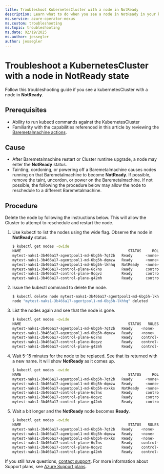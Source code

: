 ```yaml
---
title: Troubleshoot KubernetesCluster with a node in NotReady
description: Learn what to do when you see a node in NotReady in your kubernetesCluster.
ms.service: azure-operator-nexus
ms.custom: troubleshooting
ms.topic: troubleshooting
ms.date: 02/19/2025
ms.author: jessegler
author: jessegler
---
```

# Troubleshoot a KubernetesCluster with a node in NotReady state

Follow this troubleshooting guide if you see a kubernetesCluster with a node in **NotReady**.

## Prerequisites

- Ability to run kubectl commands against the KubernetesCluster
- Familiarity with the capabilities referenced in this article by reviewing the [Baremetalmachine actions](howto-baremetal-functions.md).

## Cause

- After Baremetalmachine restart or Cluster runtime upgrade, a node may enter the **NotReady** status. 
- Tainting, cordoning, or powering off a Baremetalmachine causes nodes running on that Baremetalmachine to become **NotReady**. If possible, remove the taint, uncordon, or power on the Baremetalmachine. If not possible, the following the procedure below may allow the node to reschedule to a different Baremetalmachine.

## Procedure

Delete the node by following the instructions below. This will allow the Cluster to attempt to reschedule and restart the node.


1. Use kubectl to list the nodes using the wide flag. Observe the node in **NotReady** status.

    ~~~bash
    $ kubectl get nodes -owide
    NAME                                                 STATUS     ROLES           AGE    VERSION   INTERNAL-IP   EXTERNAL-IP   OS-IMAGE            KERNEL-VERSION     CONTAINER-RUNTIME
    mytest-naks1-3b466a17-agentpool1-md-6bg5h-7qt2b   Ready      <none>          6d3h   v1.27.3   10.4.74.30    <none>        CBL-Mariner/Linux   5.15.153.1-2.cm2   containerd://1.6.26
    mytest-naks1-3b466a17-agentpool1-md-6bg5h-dqmzw   Ready      <none>          6d3h   v1.27.3   10.4.74.31    <none>        CBL-Mariner/Linux   5.15.153.1-2.cm2   containerd://1.6.26
    mytest-naks1-3b466a17-agentpool1-md-6bg5h-lkhhq   NotReady   <none>          6d3h   v1.27.3   10.4.74.29    <none>        CBL-Mariner/Linux   5.15.153.1-2.cm2   containerd://1.6.26
    mytest-naks1-3b466a17-control-plane-6q7ns         Ready      control-plane   6d3h   v1.27.3   10.4.74.14    <none>        CBL-Mariner/Linux   5.15.153.1-2.cm2   containerd://1.6.26
    mytest-naks1-3b466a17-control-plane-8qqvz         Ready      control-plane   6d3h   v1.27.3   10.4.74.28    <none>        CBL-Mariner/Linux   5.15.153.1-2.cm2   containerd://1.6.26
    mytest-naks1-3b466a17-control-plane-g42mh         Ready      control-plane   6d3h   v1.27.3   10.4.74.32    <none>        CBL-Mariner/Linux   5.15.153.1-2.cm2   containerd://1.6.26
    ~~~                                                                                                   

1. Issue the kubectl command to delete the node.

    ~~~bash
    $ kubectl delete node mytest-naks1-3b466a17-agentpool1-md-6bg5h-lkhhq
    node "mytest-naks1-3b466a17-agentpool1-md-6bg5h-lkhhq" deleted
    ~~~

1. List the nodes again and see that the node is gone.

    ~~~bash
    $ kubectl get nodes -owide
    NAME                                                 STATUS   ROLES           AGE    VERSION   INTERNAL-IP   EXTERNAL-IP   OS-IMAGE            KERNEL-VERSION     CONTAINER-RUNTIME
    mytest-naks1-3b466a17-agentpool1-md-6bg5h-7qt2b   Ready    <none>          6d3h   v1.27.3   10.4.74.30    <none>        CBL-Mariner/Linux   5.15.153.1-2.cm2   containerd://1.6.26
    mytest-naks1-3b466a17-agentpool1-md-6bg5h-dqmzw   Ready    <none>          6d3h   v1.27.3   10.4.74.31    <none>        CBL-Mariner/Linux   5.15.153.1-2.cm2   containerd://1.6.26
    mytest-naks1-3b466a17-control-plane-6q7ns         Ready    control-plane   6d3h   v1.27.3   10.4.74.14    <none>        CBL-Mariner/Linux   5.15.153.1-2.cm2   containerd://1.6.26
    mytest-naks1-3b466a17-control-plane-8qqvz         Ready    control-plane   6d3h   v1.27.3   10.4.74.28    <none>        CBL-Mariner/Linux   5.15.153.1-2.cm2   containerd://1.6.26
    mytest-naks1-3b466a17-control-plane-g42mh         Ready    control-plane   6d3h   v1.27.3   10.4.74.32    <none>        CBL-Mariner/Linux   5.15.153.1-2.cm2   containerd://1.6.26
    ~~~

1. Wait 5-15 minutes for the node to be replaced. See that its returned with a new name. It will show **NotReady** as it comes up.

    ~~~bash
    $ kubectl get nodes -owide
    NAME                                                 STATUS     ROLES           AGE    VERSION   INTERNAL-IP   EXTERNAL-IP   OS-IMAGE            KERNEL-VERSION     CONTAINER-RUNTIME
    mytest-naks1-3b466a17-agentpool1-md-6bg5h-7qt2b   Ready      <none>          6d3h   v1.27.3   10.4.74.30    <none>        CBL-Mariner/Linux   5.15.153.1-2.cm2   containerd://1.6.26
    mytest-naks1-3b466a17-agentpool1-md-6bg5h-dqmzw   Ready      <none>          6d3h   v1.27.3   10.4.74.31    <none>        CBL-Mariner/Linux   5.15.153.1-2.cm2   containerd://1.6.26
    mytest-naks1-3b466a17-agentpool1-md-6bg5h-nxkks   NotReady   <none>          42s    v1.27.3   10.4.74.12    <none>        CBL-Mariner/Linux   5.15.153.1-2.cm2   containerd://1.6.26
    mytest-naks1-3b466a17-control-plane-6q7ns         Ready      control-plane   6d3h   v1.27.3   10.4.74.14    <none>        CBL-Mariner/Linux   5.15.153.1-2.cm2   containerd://1.6.26
    mytest-naks1-3b466a17-control-plane-8qqvz         Ready      control-plane   6d3h   v1.27.3   10.4.74.28    <none>        CBL-Mariner/Linux   5.15.153.1-2.cm2   containerd://1.6.26
    mytest-naks1-3b466a17-control-plane-g42mh         Ready      control-plane   6d3h   v1.27.3   10.4.74.32    <none>        CBL-Mariner/Linux   5.15.153.1-2.cm2   containerd://1.6.26
    ~~~

1. Wait a bit longer and the **NotReady** node becomes **Ready**.

    ~~~bash
    $ kubectl get nodes -owide
    NAME                                                 STATUS   ROLES           AGE    VERSION   INTERNAL-IP   EXTERNAL-IP   OS-IMAGE            KERNEL-VERSION     CONTAINER-RUNTIME
    mytest-naks1-3b466a17-agentpool1-md-6bg5h-7qt2b   Ready    <none>          6d3h   v1.27.3   10.4.74.30    <none>        CBL-Mariner/Linux   5.15.153.1-2.cm2   containerd://1.6.26
    mytest-naks1-3b466a17-agentpool1-md-6bg5h-dqmzw   Ready    <none>          6d3h   v1.27.3   10.4.74.31    <none>        CBL-Mariner/Linux   5.15.153.1-2.cm2   containerd://1.6.26 
    mytest-naks1-3b466a17-agentpool1-md-6bg5h-nxkks   Ready    <none>          97s    v1.27.3   10.4.74.12    <none>        CBL-Mariner/Linux   5.15.153.1-2.cm2   containerd://1.6.26
    mytest-naks1-3b466a17-control-plane-6q7ns         Ready    control-plane   6d3h   v1.27.3   10.4.74.14    <none>        CBL-Mariner/Linux   5.15.153.1-2.cm2   containerd://1.6.26
    mytest-naks1-3b466a17-control-plane-8qqvz         Ready    control-plane   6d3h   v1.27.3   10.4.74.28    <none>        CBL-Mariner/Linux   5.15.153.1-2.cm2   containerd://1.6.26
    mytest-naks1-3b466a17-control-plane-g42mh         Ready    control-plane   6d3h   v1.27.3   10.4.74.32    <none>        CBL-Mariner/Linux   5.15.153.1-2.cm2   containerd://1.6.26
    ~~~

If you still have questions, [contact support](https://portal.azure.com/?#blade/Microsoft_Azure_Support/HelpAndSupportBlade).
For more information about Support plans, see [Azure Support plans](https://azure.microsoft.com/support/plans/response/).
